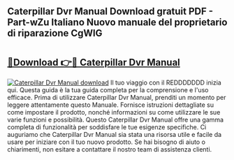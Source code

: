 ## Caterpillar Dvr Manual Download gratuit PDF - Part-wZu Italiano Nuovo manuale del proprietario di riparazione CgWlG

# <h2><a href="http://df97cc.blite.top/?on=Caterpillar+Dvr+Manual">🔗Download 👉🔴 Caterpillar Dvr Manual</a></h2>

[![Caterpillar Dvr Manual download](https://i.imgur.com/lujVjoI.png)](http://df97cc.blite.top/?on=Caterpillar+Dvr+Manual)
Il tuo viaggio con il REDDDDDDD inizia qui. Questa guida è la tua guida completa per la comprensione e l'uso efficace. Prima di utilizzare Caterpillar Dvr Manual, prenditi un momento per leggere attentamente questo Manuale. Fornisce istruzioni dettagliate su come impostare il prodotto, nonché informazioni su come utilizzare le sue varie funzioni e possibilità. Questo Caterpillar Dvr Manual offre una gamma completa di funzionalità per soddisfare le tue esigenze specifiche. Ci auguriamo che Caterpillar Dvr Manual sia stata una risorsa utile e facile da usare per iniziare con il tuo nuovo prodotto. Se hai bisogno di aiuto o chiarimenti, non esitare a contattare il nostro team di assistenza clienti.
